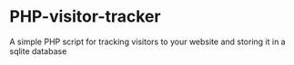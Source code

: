 # PHP-visitor-tracker
A simple PHP script for tracking visitors to your website and storing it in a sqlite database
